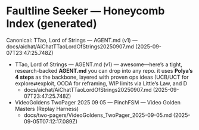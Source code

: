 # Faultline Seeker — Honeycomb Index (generated)

Canonical: TTao, Lord of Strings — AGENT.md (v1) — docs/aichat/AiChatTTaoLordOfStrings20250907.md (2025-09-07T23:47:25.748Z)

- TTao, Lord of Strings — AGENT.md (v1) — awesome—here’s a tight, research-backed **AGENT.md** you can drop into any repo. it uses **Polya’s 4 steps** as the backbone, layered with proven ops ideas (UCB/UCT for explore⇄exploit, OODA for reframing, WIP limits via Little’s Law, and D
  - docs/aichat/AiChatTTaoLordOfStrings20250907.md (2025-09-07T23:47:25.748Z)
- VideoGoldens TwoPager 2025 09 05 — PinchFSM — Video Golden Masters (Replay Harness)
  - docs/two-pagers/VideoGoldens_TwoPager_2025-09-05.md (2025-09-05T07:12:17.089Z)
